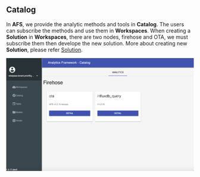 ## Catalog
In **AFS**, we provide the analytic methods and tools in **Catalog**. The users can subscribe the methods and use them in **Workspaces**. When creating a **Solution** in **Workspaces**, there are two nodes, firehose and OTA, we must subscribe them then develope the new solution. More about creating new **Solution**, please refer [Solution](https://afs-docs.readthedocs.io/en/latest/portal/workspace.html#solution).

![](../_static/images/portal/catalog/catalog.png)


